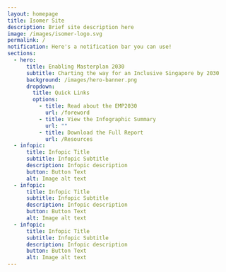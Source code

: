 ```yaml
---
layout: homepage
title: Isomer Site
description: Brief site description here
image: /images/isomer-logo.svg
permalink: /
notification: Here's a notification bar you can use!
sections:
  - hero:
      title: Enabling Masterplan 2030
      subtitle: Charting the way for an Inclusive Singapore by 2030
      background: /images/hero-banner.png
      dropdown:
        title: Quick Links
        options:
          - title: Read about the EMP2030
            url: /foreword
          - title: View the Infographic Summary
            url: ""
          - title: Download the Full Report
            url: /Resources
  - infopic:
      title: Infopic Title
      subtitle: Infopic Subtitle
      description: Infopic description
      button: Button Text
      alt: Image alt text
  - infopic:
      title: Infopic Title
      subtitle: Infopic Subtitle
      description: Infopic description
      button: Button Text
      alt: Image alt text
  - infopic:
      title: Infopic Title
      subtitle: Infopic Subtitle
      description: Infopic description
      button: Button Text
      alt: Image alt text
---
```

